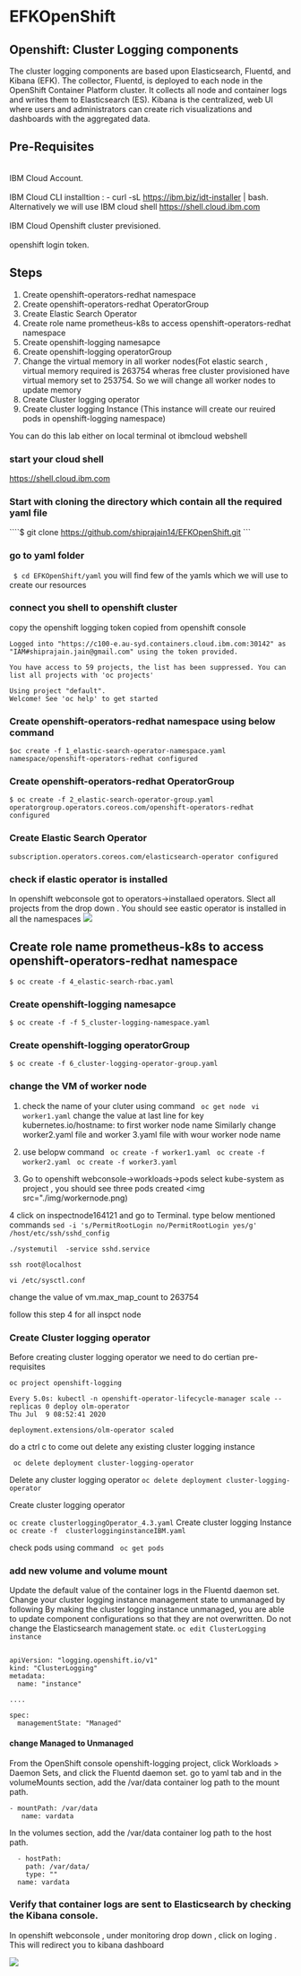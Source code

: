 # EFKOpenShift

## Openshift: Cluster Logging components
The cluster logging components are based upon Elasticsearch, Fluentd, and Kibana (EFK). The collector, Fluentd, is deployed to each node in the OpenShift Container Platform cluster. It collects all node and container logs and writes them to Elasticsearch (ES). Kibana is the centralized, web UI where users and administrators can create rich visualizations and dashboards with the aggregated data.

## Pre-Requisites
<br>IBM Cloud Account.</br>
<br>IBM Cloud CLI installtion : - curl -sL https://ibm.biz/idt-installer | bash. Alternatively we will use IBM cloud shell https://shell.cloud.ibm.com </br>
<br>IBM Cloud Openshift cluster previsioned.</br>
<br>openshift login token.</br>

## Steps
1. Create openshift-operators-redhat namespace
2. Create openshift-operators-redhat OperatorGroup
3. Create Elastic Search Operator
4. Create role name prometheus-k8s to access openshift-operators-redhat namespace
5. Create openshift-logging namesapce
6. Create openshift-logging operatorGroup
7. Change the virtual memory in all worker nodes(Fot elastic search , virtual memory required is 263754 wheras free cluster provisioned have virtual memory set to 253754. So we will change all worker nodes to update memory
8. Create Cluster logging operator
9. Create cluster logging Instance (This instance will create our reuired pods in openshift-logging namespace)

You can do this lab either on local terminal ot ibmcloud webshell 
### start your cloud shell 
https://shell.cloud.ibm.com

### Start with cloning the directory which contain all the required yaml file 
````$ git clone https://github.com/shiprajain14/EFKOpenShift.git ```
### go to yaml folder
``` $ cd EFKOpenShift/yaml```
you will find few of the yamls which we will use to create our resources

### connect you shell to openshift cluster 
copy the openshift logging token copied from openshift console 
``` $ oc login --token=ysBBmHyQJnWW4WN7B-n8uOCMVu0e_KenYKzUejM_sfI --server=https://c100-e.au-syd.containers.cloud.ibm.com:30142
Logged into "https://c100-e.au-syd.containers.cloud.ibm.com:30142" as "IAM#shiprajain.jain@gmail.com" using the token provided.

You have access to 59 projects, the list has been suppressed. You can list all projects with 'oc projects'

Using project "default".
Welcome! See 'oc help' to get started
```

### Create openshift-operators-redhat namespace using below command
``$oc create -f 1_elastic-search-operator-namespace.yaml 
       namespace/openshift-operators-redhat configured
``

### Create openshift-operators-redhat OperatorGroup
``$ oc create -f 2_elastic-search-operator-group.yaml 
    operatorgroup.operators.coreos.com/openshift-operators-redhat configured 
``
###  Create Elastic Search Operator
```$ oc create -f 3_elastic-search-subscription-operator.yaml 
subscription.operators.coreos.com/elasticsearch-operator configured
```
### check if elastic operator is installed 
In openshift webconsole got to operators->installaed operators. Slect all projects from the drop down . You should see eastic operator is installed in all the namespaces
<img src="./img/elasticsearchops.png">



## Create role name prometheus-k8s to access openshift-operators-redhat namespace
```$ oc create -f 4_elastic-search-rbac.yaml```

### Create openshift-logging namesapce
```$ oc create -f -f 5_cluster-logging-namespace.yaml ```

### Create openshift-logging operatorGroup

```$ oc create -f 6_cluster-logging-operator-group.yaml```

### change the VM of worker node 

1. check the name of your cluter using command 
``` oc get node```
``` vi worker1.yaml```
change the value at last line for key kubernetes.io/hostname: to first worker node name 
Similarly change worker2.yaml file and worker 3.yaml file with wour worker node name 

2. use belopw command 
``` oc create -f worker1.yaml```
``` oc create -f worker2.yaml```
``` oc create -f worker3.yaml```

3. Go to openshift webconsole->workloads->pods
select kube-system as project , you should see three pods created 
<img src="./img/workernode.png)

4 click on inspectnode164121 and go to Terminal. type below mentioned commands
```sed -i 's/PermitRootLogin no/PermitRootLogin yes/g' /host/etc/ssh/sshd_config```

```./systemutil  -service sshd.service```

```ssh root@localhost```

```vi /etc/sysctl.conf```

change the value of vm.max_map_count to 263754

follow this step 4 for all inspct node


### Create Cluster logging operator 
Before creating cluster logging operator we need to do certian pre-requisites 

``` oc project openshift-logging ```

```$watch -n 5 kubectl -n openshift-operator-lifecycle-manager scale --replicas 0 deploy olm-operator
Every 5.0s: kubectl -n openshift-operator-lifecycle-manager scale --replicas 0 deploy olm-operator                                        Thu Jul  9 08:52:41 2020

deployment.extensions/olm-operator scaled

```
do a ctrl c to come out 
delete any existing cluster logging instance 

``` oc delete deployment cluster-logging-operator```

Delete any cluster logging operator
```oc delete deployment cluster-logging-operator```

Create cluster logging operator

```oc create clusterloggingOperator_4.3.yaml```
Create cluster logging Instance
```oc create -f  clusterlogginginstanceIBM.yaml ```

check pods using command 
``` oc get pods```

### add new volume and volume mount
Update the default value of the container logs in the Fluentd daemon set.
Change your cluster logging instance management state to unmanaged by following  By making the cluster logging instance unmanaged, you are able to update component configurations so that they are not overwritten. Do not change the Elasticsearch management state.
```oc edit ClusterLogging instance```
```oc edit ClusterLogging instance

apiVersion: "logging.openshift.io/v1"
kind: "ClusterLogging"
metadata:
  name: "instance"

....

spec:
  managementState: "Managed" 
```
#### change Managed to Unmanaged

From the OpenShift console openshift-logging project, click Workloads > Daemon Sets, and click the Fluentd daemon set.
go to yaml tab and in the volumeMounts section, add the /var/data container log path to the mount path.
``` 
- mountPath: /var/data
   name: vardata
```  
In the volumes section, add the /var/data container log path to the host path.
``` 
  - hostPath:
    path: /var/data/
    type: ""
  name: vardata
```  
  
### Verify that container logs are sent to Elasticsearch by checking the Kibana console.
In openshift webconsole , under monitoring drop down , click on loging . This will redirect you to kibana dashboard

<img src="./img/kibana.png">





